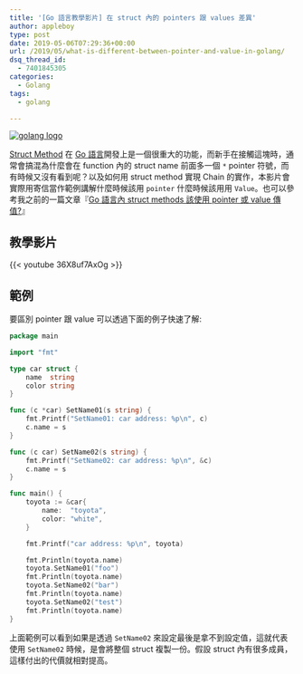 ```yaml
---
title: '[Go 語言教學影片] 在 struct 內的 pointers 跟 values 差異'
author: appleboy
type: post
date: 2019-05-06T07:29:36+00:00
url: /2019/05/what-is-different-between-pointer-and-value-in-golang/
dsq_thread_id:
  - 7401845305
categories:
  - Golang
tags:
  - golang

---
```

[![golang logo][1]][1]

[Struct Method][2] 在 [Go 語言][3]開發上是一個很重大的功能，而新手在接觸這塊時，通常會搞混為什麼會在 function 內的 struct name 前面多一個 `*` pointer 符號，而有時候又沒有看到呢？以及如何用 struct method 實現 Chain 的實作，本影片會實際用寄信當作範例講解什麼時候該用 `pointer` 什麼時候該用用 `Value`。也可以參考我之前的一篇文章『[Go 語言內 struct methods 該使用 pointer 或 value 傳值?][4]』

<!--more-->

## 教學影片

{{< youtube 36X8uf7AxOg >}}

## 範例

要區別 pointer 跟 value 可以透過下面的例子快速了解:

```go
package main

import "fmt"

type car struct {
    name  string
    color string
}

func (c *car) SetName01(s string) {
    fmt.Printf("SetName01: car address: %p\n", c)
    c.name = s
}

func (c car) SetName02(s string) {
    fmt.Printf("SetName02: car address: %p\n", &c)
    c.name = s
}

func main() {
    toyota := &car{
        name:  "toyota",
        color: "white",
    }

    fmt.Printf("car address: %p\n", toyota)

    fmt.Println(toyota.name)
    toyota.SetName01("foo")
    fmt.Println(toyota.name)
    toyota.SetName02("bar")
    fmt.Println(toyota.name)
    toyota.SetName02("test")
    fmt.Println(toyota.name)
}
```

上面範例可以看到如果是透過 `SetName02` 來設定最後是拿不到設定值，這就代表使用 `SetName02` 時候，是會將整個 struct 複製一份。假設 struct 內有很多成員，這樣付出的代價就相對提高。

 [1]: https://lh3.googleusercontent.com/jsocHCR9A9yEfDVUTrU0m42_aHhTEVDGW5p5PsQSx7GSlkt3gLjohfXH3S7P7p982332ruU_e-EtW0LwmiuZjvN65VIcyME-zE35C6EM0IV1nqY6KoNw3dwW2djjid3F-T5YgnJothA=w1920-h1080 "golang logo"
 [2]: https://gobyexample.com/methods
 [3]: https://golang.org
 [4]: https://blog.wu-boy.com/2017/05/go-struct-method-pointer-or-value/
